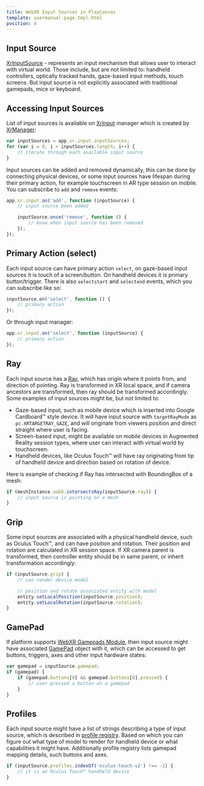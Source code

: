 ```yaml
---
title: WebXR Input Sources in PlayCanvas
template: usermanual-page.tmpl.html
position: 4
---
```


## Input Source

[XrInputSource][1] - represents an input mechanism that allows user to interact with virtual world. Those include, but are not limited to: handheld controllers, optically tracked hands, gaze-based input methods, touch screens. But input source is not explicitly associated with traditional gamepads, mice or keyboard.

## Accessing Input Sources

List of input sources is available on [XrInput][3] manager which is created by [XrManager][4]:

```javascript
var inputSources = app.xr.input.inputSources;
for (var i = 0; i < inputSources.length; i++) {
    // iterate through each available input source
}
```

Input sources can be added and removed dynamically, this can be done by connecting physical devices, or some input sources have lifespan during their primary action, for example touchscreen in AR type session on mobile. You can subscribe to `add` and `remove` events:

```javascript
app.xr.input.on('add', function (inputSource) {
    // input source been added

    inputSource.once('remove', function () {
        // know when input source has been removed
    });
});
```

## Primary Action (select)

Each input source can have primary action `select`, on gaze-based input sources it is touch of a screen/button. On handheld devices it is primary button/trigger. There is also `selectstart` and `selectend` events, which you can subscribe like so:

```javascript
inputSource.on('select', function () {
    // primary action
});
```

Or through input manager:

```javascript
app.xr.input.on('select', function (inputSource) {
    // primary action
});
```

## Ray

Each input source has a [Ray][2], which has origin where it points from, and direction of pointing. Ray is transformed in XR local space, and if camera ancestors are transformed, then ray should be transformed accordingly. Some examples of input sources might be, but not limited to:

 * Gaze-based input, such as mobile device which is inserted into Google Cardboard™ style device. It will have input source with `targetRayMode` as `pc.XRTARGETRAY_GAZE`, and will originate from viewers position and direct straight where user is facing.
 * Screen-based input, might be available on mobile devices in Augmented Reality session types, where user can interact with virtual world by touchscreen.
 * Handheld devices, like Oculus Touch™ will have ray originating from tip of handheld device and direction based on rotation of device.

Here is example of checking if Ray has intersected with BoundingBox of a mesh:

```javascript
if (meshInstance.aabb.intersectsRay(inputSource.ray)) {
    // input source is pointing on a mesh
}
```

## Grip

Some input sources are associated with a physical handheld device, such as Oculus Touch™, and can have position and rotation. Their position and rotation are calculated in XR session space. If XR camera parent is transformed, then controller entity should be in same parent, or inherit transformation accordingly:

```javascript
if (inputSource.grip) {
    // can render device model

    // position and rotate associated entity with model
    entity.setLocalPosition(inputSource.position);
    entity.setLocalRotation(inputSource.rotation);
}
```

## GamePad

If platform supports [WebXR Gamepads Module][5], then input source might have associated [GamePad][6] object with it, which can be accessed to get buttons, triggers, axes and other input hardware states:

```javascript
var gamepad = inputSource.gamepad;
if (gamepad) {
    if (gamepad.buttons[0] && gamepad.buttons[0].pressed) {
        // user pressed a button on a gamepad
    }
}
```

## Profiles

Each input source might have a list of strings describing a type of input source, which is described in [profile registry][7]. Based on which you can figure out what type of model to render for handheld device or what capabilities it might have. Additionally profile registry lists gamepad mapping details, such buttons and axes.

```javascript
if (inputSource.profiles.indexOf('oculus-touch-v2') !== -1) {
    // it is an Oculus Touch™ handheld device
}
```


[1]: /api/pc.XrInputSource.html
[2]: /api/pc.Ray.html
[3]: /api/pc.XrInput.html
[4]: /api/pc.XrManager.html
[5]: https://www.w3.org/TR/webxr-gamepads-module-1/
[6]: https://w3c.github.io/gamepad/
[7]: https://github.com/immersive-web/webxr-input-profiles/tree/master/packages/registry
